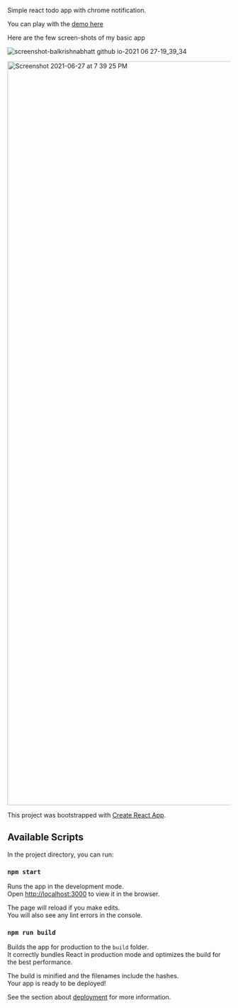
Simple react todo app with chrome notification.

 You can play with the [demo here](http://BalkrishnaBhatt.github.io/react-todo-app) 


Here are the few screen-shots of my basic app


![screenshot-balkrishnabhatt github io-2021 06 27-19_39_34](https://user-images.githubusercontent.com/28816472/123547865-14390900-d780-11eb-86de-fe7d5e57ecfe.png)


<img width="1680" alt="Screenshot 2021-06-27 at 7 39 25 PM" src="https://user-images.githubusercontent.com/28816472/123547881-26b34280-d780-11eb-84d3-5461cb60713f.png">



This project was bootstrapped with [Create React App](https://github.com/facebook/create-react-app).

## Available Scripts

In the project directory, you can run:

### `npm start`

Runs the app in the development mode.<br />
Open [http://localhost:3000](http://localhost:3000) to view it in the browser.

The page will reload if you make edits.<br />
You will also see any lint errors in the console.

### `npm run build`

Builds the app for production to the `build` folder.<br />
It correctly bundles React in production mode and optimizes the build for the best performance.

The build is minified and the filenames include the hashes.<br />
Your app is ready to be deployed!

See the section about [deployment](https://facebook.github.io/create-react-app/docs/deployment) for more information.
